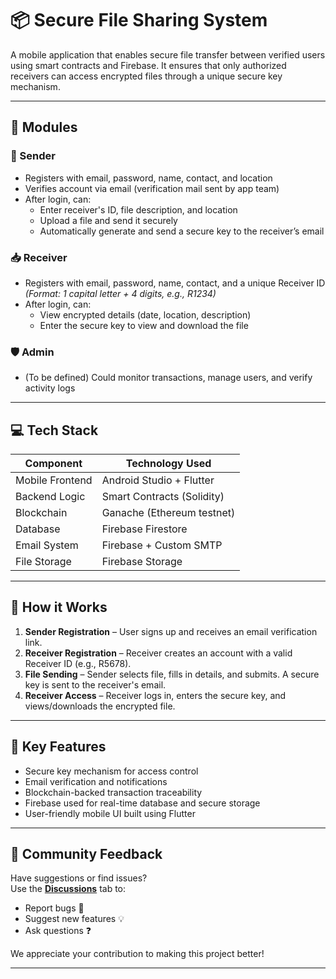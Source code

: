 # 📦 Secure File Sharing System

A mobile application that enables secure file transfer between verified users using smart contracts and Firebase. It ensures that only authorized receivers can access encrypted files through a unique secure key mechanism.

---

## 🚀 Modules

### 🔐 Sender
- Registers with email, password, name, contact, and location
- Verifies account via email (verification mail sent by app team)
- After login, can:
  - Enter receiver's ID, file description, and location
  - Upload a file and send it securely
  - Automatically generate and send a secure key to the receiver’s email

### 📥 Receiver
- Registers with email, password, name, contact, and a unique Receiver ID  
  _(Format: 1 capital letter + 4 digits, e.g., R1234)_
- After login, can:
  - View encrypted details (date, location, description)
  - Enter the secure key to view and download the file

### 🛡️ Admin
- (To be defined) Could monitor transactions, manage users, and verify activity logs

---

## 💻 Tech Stack

| Component       | Technology Used            |
|----------------|-----------------------------|
| Mobile Frontend | Android Studio + Flutter   |
| Backend Logic   | Smart Contracts (Solidity) |
| Blockchain      | Ganache (Ethereum testnet) |
| Database        | Firebase Firestore         |
| Email System    | Firebase + Custom SMTP     |
| File Storage    | Firebase Storage           |

---

## 🔄 How it Works

1. **Sender Registration** – User signs up and receives an email verification link.
2. **Receiver Registration** – Receiver creates an account with a valid Receiver ID (e.g., R5678).
3. **File Sending** – Sender selects file, fills in details, and submits. A secure key is sent to the receiver's email.
4. **Receiver Access** – Receiver logs in, enters the secure key, and views/downloads the encrypted file.

---

## 📱 Key Features

- Secure key mechanism for access control
- Email verification and notifications
- Blockchain-backed transaction traceability
- Firebase used for real-time database and secure storage
- User-friendly mobile UI built using Flutter

---

## 💬 Community Feedback

Have suggestions or find issues?  
Use the [**Discussions**](https://github.com/mm0900/Secure-file-sharing-mobileapplication/discussions/1) tab to:
- Report bugs 🐛
- Suggest new features 💡
- Ask questions ❓

We appreciate your contribution to making this project better!

---



